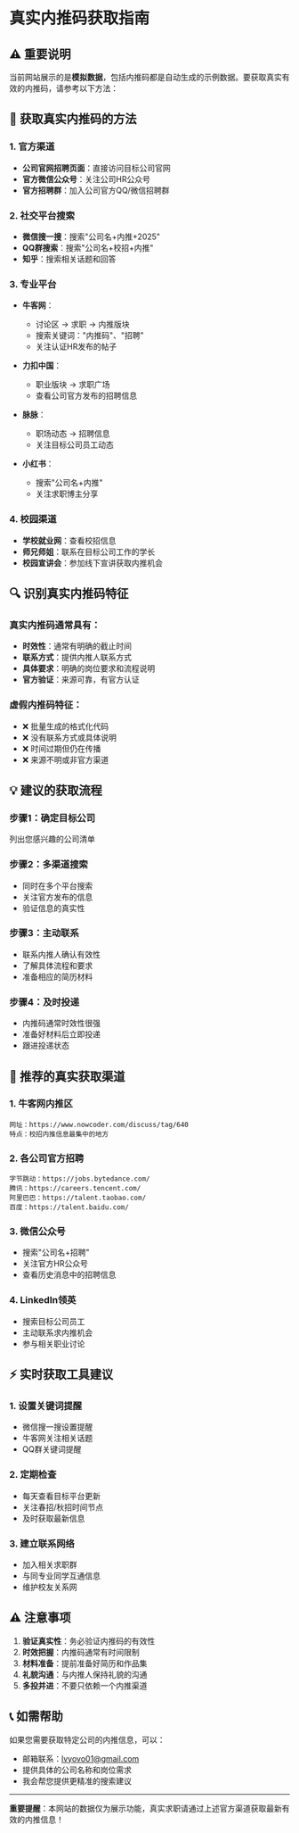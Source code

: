 # 真实内推码获取指南

## ⚠️ 重要说明

当前网站展示的是**模拟数据**，包括内推码都是自动生成的示例数据。要获取真实有效的内推码，请参考以下方法：

## 🎯 获取真实内推码的方法

### 1. 官方渠道
- **公司官网招聘页面**：直接访问目标公司官网
- **官方微信公众号**：关注公司HR公众号
- **官方招聘群**：加入公司官方QQ/微信招聘群

### 2. 社交平台搜索
- **微信搜一搜**：搜索"公司名+内推+2025"
- **QQ群搜索**：搜索"公司名+校招+内推"
- **知乎**：搜索相关话题和回答

### 3. 专业平台
- **牛客网**：
  - 讨论区 → 求职 → 内推版块
  - 搜索关键词："内推码"、"招聘"
  - 关注认证HR发布的帖子

- **力扣中国**：
  - 职业版块 → 求职广场
  - 查看公司官方发布的招聘信息

- **脉脉**：
  - 职场动态 → 招聘信息
  - 关注目标公司员工动态

- **小红书**：
  - 搜索"公司名+内推"
  - 关注求职博主分享

### 4. 校园渠道
- **学校就业网**：查看校招信息
- **师兄师姐**：联系在目标公司工作的学长
- **校园宣讲会**：参加线下宣讲获取内推机会

## 🔍 识别真实内推码特征

### 真实内推码通常具有：
- **时效性**：通常有明确的截止时间
- **联系方式**：提供内推人联系方式
- **具体要求**：明确的岗位要求和流程说明
- **官方验证**：来源可靠，有官方认证

### 虚假内推码特征：
- ❌ 批量生成的格式化代码
- ❌ 没有联系方式或具体说明
- ❌ 时间过期但仍在传播
- ❌ 来源不明或非官方渠道

## 💡 建议的获取流程

### 步骤1：确定目标公司
列出您感兴趣的公司清单

### 步骤2：多渠道搜索
- 同时在多个平台搜索
- 关注官方发布的信息
- 验证信息的真实性

### 步骤3：主动联系
- 联系内推人确认有效性
- 了解具体流程和要求
- 准备相应的简历材料

### 步骤4：及时投递
- 内推码通常时效性很强
- 准备好材料后立即投递
- 跟进投递状态

## 🌟 推荐的真实获取渠道

### 1. 牛客网内推区
```
网址：https://www.nowcoder.com/discuss/tag/640
特点：校招内推信息最集中的地方
```

### 2. 各公司官方招聘
```
字节跳动：https://jobs.bytedance.com/
腾讯：https://careers.tencent.com/
阿里巴巴：https://talent.taobao.com/
百度：https://talent.baidu.com/
```

### 3. 微信公众号
- 搜索"公司名+招聘"
- 关注官方HR公众号
- 查看历史消息中的招聘信息

### 4. LinkedIn领英
- 搜索目标公司员工
- 主动联系求内推机会
- 参与相关职业讨论

## ⚡ 实时获取工具建议

### 1. 设置关键词提醒
- 微信搜一搜设置提醒
- 牛客网关注相关话题
- QQ群关键词提醒

### 2. 定期检查
- 每天查看目标平台更新
- 关注春招/秋招时间节点
- 及时获取最新信息

### 3. 建立联系网络
- 加入相关求职群
- 与同专业同学互通信息
- 维护校友关系网

## ⚠️ 注意事项

1. **验证真实性**：务必验证内推码的有效性
2. **时效把握**：内推码通常有时间限制
3. **材料准备**：提前准备好简历和作品集
4. **礼貌沟通**：与内推人保持礼貌的沟通
5. **多投并进**：不要只依赖一个内推渠道

## 📞 如需帮助

如果您需要获取特定公司的内推信息，可以：
- 邮箱联系：lvyovo01@gmail.com
- 提供具体的公司名称和岗位需求
- 我会帮您提供更精准的搜索建议

---

**重要提醒**：本网站的数据仅为展示功能，真实求职请通过上述官方渠道获取最新有效的内推信息！
